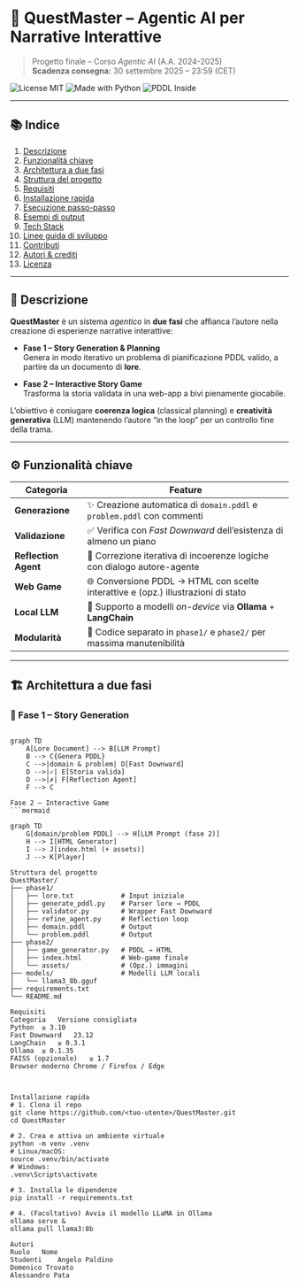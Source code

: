# 🧠 **QuestMaster** – Agentic AI per Narrative Interattive  
> Progetto finale – Corso *Agentic AI* (A.A. 2024-2025)  
> **Scadenza consegna:** 30 settembre 2025 – 23:59 (CET)

![License MIT](https://img.shields.io/badge/license-MIT-green.svg)
![Made with Python](https://img.shields.io/badge/Made%20with-Python-3776AB?logo=python&logoColor=white)
![PDDL Inside](https://img.shields.io/badge/PDDL-powered-blueviolet)

---

## 📚 Indice

1. [Descrizione](#descrizione)
2. [Funzionalità chiave](#funzionalità-chiave)
3. [Architettura a due fasi](#architettura-a-due-fasi)
4. [Struttura del progetto](#struttura-del-progetto)
5. [Requisiti](#requisiti)
6. [Installazione rapida](#installazione-rapida)
7. [Esecuzione passo-passo](#esecuzione-passo-passo)
8. [Esempi di output](#esempi-di-output)
9. [Tech Stack](#tech-stack)
10. [Linee guida di sviluppo](#linee-guida-di-sviluppo)
11. [Contributi](#contributi)
12. [Autori & crediti](#autori--crediti)
13. [Licenza](#licenza)

---

## 🧩 Descrizione

**QuestMaster** è un sistema *agentico* in **due fasi** che affianca l’autore nella creazione di esperienze narrative interattive:

- **Fase 1 – Story Generation & Planning**  
  Genera in modo iterativo un problema di pianificazione PDDL valido, a partire da un documento di **lore**.

- **Fase 2 – Interactive Story Game**  
  Trasforma la storia validata in una web-app a bivi pienamente giocabile.

L’obiettivo è coniugare **coerenza logica** (classical planning) e **creatività generativa** (LLM) mantenendo l’autore “in the loop” per un controllo fine della trama.

---

## ⚙️ Funzionalità chiave

| Categoria      | Feature                                                                 |
|----------------|-------------------------------------------------------------------------|
| **Generazione** | ✨ Creazione automatica di `domain.pddl` e `problem.pddl` con commenti |
| **Validazione** | ✅ Verifica con *Fast Downward* dell’esistenza di almeno un piano       |
| **Reflection Agent** | 🔁 Correzione iterativa di incoerenze logiche con dialogo autore-agente |
| **Web Game**    | 🌐 Conversione PDDL → HTML con scelte interattive e (opz.) illustrazioni di stato |
| **Local LLM**   | 🤖 Supporto a modelli *on-device* via **Ollama** + **LangChain**        |
| **Modularità**  | 🧩 Codice separato in `phase1/` e `phase2/` per massima manutenibilità  |

---

## 🏗️ Architettura a due fasi

### 🧪 Fase 1 – Story Generation

```mermaid

graph TD
    A[Lore Document] --> B[LLM Prompt]
    B --> C{Genera PDDL}
    C -->|domain & problem| D[Fast Downward]
    D -->|✓| E[Storia valida]
    D -->|✗| F[Reflection Agent]
    F --> C

Fase 2 – Interactive Game
```mermaid

graph TD
    G[domain/problem PDDL] --> H[LLM Prompt (fase 2)]
    H --> I[HTML Generator]
    I --> J[index.html (+ assets)]
    J --> K[Player]

Struttura del progetto
QuestMaster/
├── phase1/
│   ├── lore.txt            # Input iniziale
│   ├── generate_pddl.py    # Parser lore → PDDL
│   ├── validator.py        # Wrapper Fast Downward
│   ├── refine_agent.py     # Reflection loop
│   ├── domain.pddl         # Output
│   └── problem.pddl        # Output
├── phase2/
│   ├── game_generator.py   # PDDL → HTML
│   ├── index.html          # Web-game finale
│   └── assets/             # (Opz.) immagini
├── models/                 # Modelli LLM locali
│   └── llama3_8b.gguf
├── requirements.txt
└── README.md

Requisiti
Categoria	Versione consigliata
Python	≥ 3.10
Fast Downward	23.12
LangChain	≥ 0.3.1
Ollama	≥ 0.1.35
FAISS (opzionale)	≥ 1.7
Browser moderno	Chrome / Firefox / Edge



Installazione rapida
# 1. Clona il repo
git clone https://github.com/<tuo-utente>/QuestMaster.git
cd QuestMaster

# 2. Crea e attiva un ambiente virtuale
python -m venv .venv
# Linux/macOS:
source .venv/bin/activate
# Windows:
.venv\Scripts\activate

# 3. Installa le dipendenze
pip install -r requirements.txt

# 4. (Facoltativo) Avvia il modello LLaMA in Ollama
ollama serve &
ollama pull llama3:8b

Autori 
Ruolo	Nome
Studenti	Angelo Paldino
Domenico Trovato
Alessandro Pata
